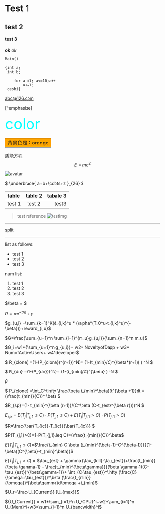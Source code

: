 # Test 1
## test 2
#### test 3
**ok**
*ok*

```hello word
Main()

{int a;
 int b;
 
 	for a =1; a<=10;a++
 		a+=1;
 ceshi}
```

<abc@126.com> 

[^emphasize] 

<font color=#00ffff size=72>color</font>

<table><tr><td bgcolor=orange>背景色是：orange</td></tr></table>


质能方程$$E = mc^2$$

![avatar](/Users/jonathan/1.jpg)



$ \underbrace{ a+b+\cdots+z }_{26} $




| table | table 2 | tabale 3 |
| :--- | :---: | ---: |
|test 1| test 2| test3 |


> test reference
 ![testimg](https://pic3.zhimg.com/50/82da2aedf52d474b213cc31eb8839216_hd.jpg)


***

split

***
list as follows:

- test 1
- test 2
- test 3

num list:

1. test 1
2. test 2
3. test 3


$\beta = $  

$R= \alpha e^{-t/n} + \gamma$

$g_{u,i} =\sum_{k=1}^K(d_{i,k}^u * (\alpha*(T_0^u-t_{i,k}^u)^{-\beta}))+reward_{i,u}$

$G=\frac{\sum_{u=1}^n \sum_{i=1}^{m_u}g_{u,i}}{\sum_{n=1}^n m_u}$

$G_i=w1*{\sum_{u=1}^n g_{u,i}}+ w2* NoveltyofDapp + w3* NumofActiveUsers+ w4*developer$


$ R_{clone} =(1-(P_{clone})^{r+1})^N)= (1-(t_{min}$/C)$^{\beta*(r+1)} ) ^N $

$ R_{dn} =(1-(P_{dn}))^N)= (1-(t_{min}$/C)$^{\beta} ) ^N $

$\beta$

$ P_{clone} =\int_C^\infty \frac{\beta t_{min}^\beta}{t^{\beta +1}}dt =(\frac{t_{min}}{C})^ \beta  $ 


$R_{sp}=(1- t_{min}^{\beta (r+1)}/(C^\beta (C-t_{est}^{\beta r})))^N $

$E_{sp}= E(T_j$|$T_{j,1}\leq C)\cdot P(T_{j,1}\leq C)+E(T_j$|$T_{j,1}> C)\cdot P(T_{j,1}>C)$

$R=\frac{\bar{T_{jc}}-T_{jc}}{\bar{T_{jc}}}  $


$P(T_{j,1}>C)=1-P(T_{j,1}\leq C)=(\frac{t_{min}}{C})^\beta$

$E(T_j|T_{j,1}\leq C)$=$\frac{t_{min} C  \beta (t_{min}^{\beta-1}-C^{\beta-1})}{(1-\beta)(C^{\beta}-t_{min}^\beta)}$


$E(T_j|T_{j,1}> C)$ = $\tau_{est} + \gamma (\tau_{kill}-\tau_{est})+\frac{t_{min}}{\beta \gamma-1} - \frac{t_{min}^{\beta\gamma}}{(\beta \gamma-1)(C-\tau_{est})^{\beta\gamma-1}}+ \int_{C-\tau_{est}}^\infty (\frac{C}{\omega+\tau_{est}})^\beta (\frac{t_{min}}{\omega})^{\beta\gamma}d\omega +t_{min}$


$U_r=\frac{U_{Current}} {U_{max}}$

${U_{Current}} = w1*\sum_{i=1}^n U_{CPU}^i+w2*\sum_{i=1}^n U_{Mem}^i+w3*\sum_{i=1}^n U_{bandwidth}^i$
